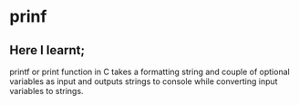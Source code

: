 # prinf

## Here I learnt;
printf or print function in C takes a formatting string and couple of optional variables as input and outputs strings to console while converting input variables to strings.

